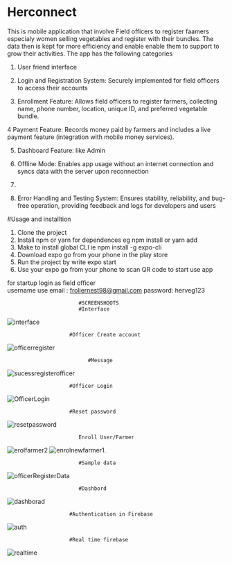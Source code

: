 # Herconnect
This is mobile application that involve Field officers to register faamers especialy women selling vegetables and register with their bundles. 
The data then is kept for more efficiency and enable enable them to support to grow their activities. The app has the following categories

1. User friend interface
   


2. Login and Registration System: Securely implemented for field officers to access their accounts


   
3.  Enrollment Feature: Allows field officers to register farmers, collecting name, phone number, location, unique ID, and preferred vegetable bundle.



   
4   Payment Feature: Records money paid by farmers and includes a live payment feature (integration with mobile money services).

5.    Dashboard Feature: like Admin

6. Offline Mode: Enables app usage without an internet connection and syncs data with the server upon reconnection
7. 
 
8.  Error Handling and Testing System: Ensures stability, reliability, and bug-free operation, providing feedback and logs for developers and users

#Usage  and installtion
1. Clone the project
2. Install npm or yarn for dependences eg npm install or    yarn add
3. Make to install global CLI  ie npm install -g expo-cli
4. Download expo go from your phone in the play store
5. Run the project by write expo start
6. Use your expo go from your phone to scan QR code to start use app

for startup login as field officer  
username use email : froliernest98@gmail.com
 password: herveg123
   

                           #SCREENSHOOTS
                           #Interface
![interface](https://github.com/FROLIANI/HerConnect/assets/84269100/3ea60e5d-1ad4-4a16-8b4f-79ff10aefd58)

                        #Officer Create account
![officerregister](https://github.com/FROLIANI/HerConnect/assets/84269100/1c32fd39-3455-40dd-b3bf-169bc98dc2f4)

                              #Message
![sucessregisterofficer](https://github.com/FROLIANI/HerConnect/assets/84269100/18271770-5d10-41fa-9094-3d07dc35c5db)

                        #Officer Login
![OfficerLogin](https://github.com/FROLIANI/HerConnect/assets/84269100/a87396bd-23ca-4cc0-b008-323e7091c877)

                        #Reset password
![resetpassword](https://github.com/FROLIANI/HerConnect/assets/84269100/06bba108-4d04-46a2-b8af-89a5e354fa02)

                           Enroll User/Farmer
![erolfarmer2](https://github.com/FROLIANI/HerConnect/assets/84269100/d2601be0-1899-466c-b63d-f792d05e45a1)
![enrolnewfarmer1](https://github.com/FROLIANI/HerConnect/assets/84269100/a4b60fe9-d210-41aa-b7cb-c39af3117070).

                           #Sample data
![officerRegisterData](https://github.com/FROLIANI/HerConnect/assets/84269100/0a3bc1de-cd51-45af-bf2b-9b15752cc200)

                           #Dashbord
![dashborad](https://github.com/FROLIANI/HerConnect/assets/84269100/4096d409-3c35-4c68-b13c-7ba55ec53426)

                        #Authentication in Firebase
![auth](https://github.com/FROLIANI/HerConnect/assets/84269100/d0dd862e-f248-4aba-912b-80e2272de3d7)

                        #Real time firebase
![realtime](https://github.com/FROLIANI/HerConnect/assets/84269100/205f57fe-bfaa-49ea-a776-4aeadc32cadd)











